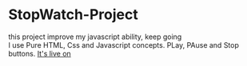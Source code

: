 # StopWatch-Project
this project improve my javascript ability, keep going <br>
I use Pure HTML, Css  and Javascript concepts. 
PLay, PAuse and Stop buttons. 
[It's live on ](https://m-burak-yilmazer.github.io/StopWatch-Project/)
